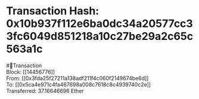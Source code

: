 
Transaction Hash: 0x10b937f112e6ba0dc34a20577cc33fc6049d851218a10c27be29a2c65c563a1c
====================================================================================
  
#💸Transaction  
Block: [[14456776]]  
From: [[0x3fda25f27211a138adf211f4c060f2149674be6d]]  
To: [[0x5ca4e971c4fa467698a008c7618c8c4939740c2e]]  
Transferred: 37.16646696 Ether